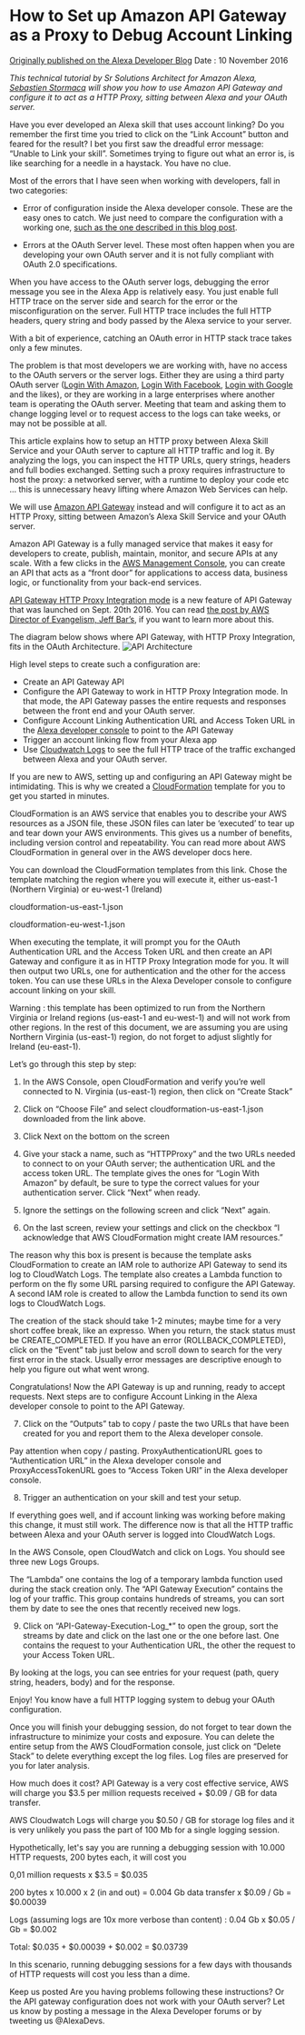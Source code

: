 # How to Set up Amazon API Gateway as a Proxy to Debug Account Linking

[Originally published on the Alexa Developer Blog](https://developer.amazon.com/en-US/blogs/alexa/post/TxQN2C04S97C0J/how-to-set-up-amazon-api-gateway-as-a-proxy-to-debug-account-linkin.html)
Date : 10 November 2016

*This technical tutorial by Sr Solutions Architect for Amazon Alexa, [Sebastien Stormacq](https://www.linkedin.com/in/sebastienstormacq/) will show you how to use Amazon API Gateway and configure it to act as a HTTP Proxy, sitting between Alexa and your OAuth server.*


Have you ever developed an Alexa skill that uses account linking? Do you remember the first time you tried to click on the “Link Account” button and feared for the result? I bet you first saw the dreadful error message: “Unable to Link your skill”. Sometimes trying to figure out what an error is, is like searching for a needle in a haystack. You have no clue.

Most of the errors that I have seen when working with developers, fall in two categories:

- Error of configuration inside the Alexa developer console. These are the easy ones to catch. We just need to compare the configuration with a working one, [such as the one described in this blog post](https://developer.amazon.com/en-US/blogs/alexa/alexa-skills-kit/2016/08/alexa-account-linking-5-steps-to-seamlessly-link-your-alexa-skill-with-login-wit).

- Errors at the OAuth Server level. These most often happen when you are developing your own OAuth server and it is not fully compliant with OAuth 2.0 specifications.

When you have access to the OAuth server logs, debugging the error message you see in the Alexa App is relatively easy. You just enable full HTTP trace on the server side and search for the error or the misconfiguration on the server. Full HTTP trace includes the full HTTP headers, query string and body passed by the Alexa service to your server.

With a bit of experience, catching an OAuth error in HTTP stack trace takes only a few minutes.

The problem is that most developers we are working with, have no access to the OAuth servers or the server logs. Either they are using a third party OAuth server ([Login With Amazon](http://login.amazon.com/), [Login With Facebook](https://developers.facebook.com/docs/facebook-login), [Login with Google](https://developers.google.com/identity/sign-in/web/sign-in) and the likes), or they are working in a large enterprises where another team is operating the OAuth server. Meeting that team and asking them to change logging level or to request access to the logs can take weeks, or may not be possible at all.

This article explains how to setup an HTTP proxy between Alexa Skill Service and your OAuth server to capture all HTTP traffic and log it. By analyzing the logs, you can inspect the HTTP URLs, query strings, headers and full bodies exchanged. Setting such a proxy requires infrastructure to host the proxy: a networked server, with a runtime to deploy your code etc … this is unnecessary heavy lifting where Amazon Web Services can help.

We will use [Amazon API Gateway](https://aws.amazon.com/api-gateway/) instead and will configure it to act as an HTTP Proxy, sitting between Amazon’s Alexa Skill Service and your OAuth server.

Amazon API Gateway is a fully managed service that makes it easy for developers to create, publish, maintain, monitor, and secure APIs at any scale. With a few clicks in the [AWS Management Console](https://console.aws.amazon.com/console/home?region=us-east-1), you can create an API that acts as a “front door” for applications to access data, business logic, or functionality from your back-end services.

[API Gateway HTTP Proxy Integration mode](https://docs.aws.amazon.com/apigateway/latest/developerguide/setup-http-integrations.html) is a new feature of API Gateway that was launched on Sept. 20th 2016. You can read [the post by AWS Director of Evangelism, Jeff Bar’s](https://aws.amazon.com/blogs/aws/api-gateway-update-new-features-simplify-api-development/), if you want to learn more about this.

The diagram below shows where API Gateway, with HTTP Proxy Integration, fits in the OAuth Architecture.
![API Architecture](/images/APIGateway_architecture.jpg)

High level steps to create such a configuration are:

- Create an API Gateway API
- Configure the API Gateway to work in HTTP Proxy Integration mode. In that mode, the API Gateway passes the entire requests and responses between the front end and your OAuth server.
- Configure Account Linking Authentication URL and Access Token URL in the [Alexa developer console](https://developer.amazon.com/edw/home.html%22%20%5Cl%20%22/skills/list) to point to the API Gateway
- Trigger an account linking flow from your Alexa app
- Use [Cloudwatch Logs](https://console.aws.amazon.com/cloudwatch/home?region=us-east-1%22%20%5Cl%20%22logs:) to see the full HTTP trace of the traffic exchanged between Alexa and your OAuth server.

If you are new to AWS, setting up and configuring an API Gateway might be intimidating. This is why we created a [CloudFormation](https://docs.aws.amazon.com/AWSCloudFormation/latest/UserGuide/Welcome.html) template for you to get you started in minutes.

CloudFormation is an AWS service that enables you to describe your AWS resources as a JSON file, these JSON files can later be ‘executed’ to tear up and tear down your AWS environments. This gives us a number of benefits, including version control and repeatability. You can read more about AWS CloudFormation in general over in the AWS developer docs here. 

You can download the CloudFormation templates from this link. Chose the template matching the region where you will execute it, either us-east-1 (Northern Virginia) or eu-west-1 (Ireland)

cloudformation-us-east-1.json

cloudformation-eu-west-1.json

When executing the template, it will prompt you for the OAuth Authentication URL and the Access Token URL and then create an API Gateway and configure it as in HTTP Proxy Integration mode for you. It will then output two URLs, one for authentication and the other for the access token. You can use these URLs in the Alexa Developer console to configure account linking on your skill.

Warning : this template has been optimized to run from the Northern Virginia or Ireland regions (us-east-1 and eu-west-1) and will not work from other regions. In the rest of this document, we are assuming you are using Northern Virginia (us-east-1) region, do not forget to adjust slightly for Ireland (eu-east-1).

Let’s go through this step by step:
1.  In the AWS Console, open CloudFormation and verify you’re well connected to N. Virginia (us-east-1) region, then click on “Create Stack”



2.  Click on “Choose File” and select cloudformation-us-east-1.json downloaded from the link above.



3.  Click Next on the bottom on the screen

4.  Give your stack a name, such as “HTTPProxy” and the two URLs needed to connect to on your OAuth server; the authentication URL and the access token URL. The template gives the ones for “Login With Amazon” by default, be sure to type the correct values for your authentication server. Click “Next” when ready.



5.  Ignore the settings on the following screen and click “Next” again.

6.  On the last screen, review your settings and click on the checkbox “I acknowledge that AWS CloudFormation might create IAM resources.”



The reason why this box is present is because the template asks CloudFormation to create an IAM role to authorize API Gateway to send its log to CloudWatch Logs. The template also creates a Lambda function to perform on the fly some URL parsing required to configure the API Gateway. A second IAM role is created to allow the Lambda function to send its own logs to CloudWatch Logs.

The creation of the stack should take 1-2 minutes; maybe time for a very short coffee break, like an expresso. When you return, the stack status must be CREATE_COMPLETED. If you have an error (ROLLBACK_COMPLETED), click on the “Event” tab just below and scroll down to search for the very first error in the stack. Usually error messages are descriptive enough to help you figure out what went wrong.



Congratulations! Now the API Gateway is up and running, ready to accept requests. Next steps are to configure Account Linking in the Alexa developer console to point to the API Gateway.

7.  Click on the “Outputs” tab to copy / paste the two URLs that have been created for you and report them to the Alexa developer console.



Pay attention when copy / pasting. ProxyAuthenticationURL goes to “Authentication URL” in the Alexa developer console and ProxyAccessTokenURL goes to “Access Token URI” in the Alexa developer console.
 



 

8.  Trigger an authentication on your skill and test your setup.

If everything goes well, and if account linking was working before making this change, it must still work. The difference now is that all the HTTP traffic between Alexa and your OAuth server is logged into CloudWatch Logs.

In the AWS Console, open CloudWatch and click on Logs. You should see three new Logs Groups.



The “Lambda” one contains the log of a temporary lambda function used during the stack creation only.
The “API Gateway Execution” contains the log of your traffic. This group contains hundreds of streams, you can sort them by date to see the ones that recently received new logs.

9.  Click on “API-Gateway-Execution-Log_*” to open the group, sort the streams by date and click on the last one or the one before last. One contains the request to your Authentication URL, the other the request to your Access Token URL.

By looking at the logs, you can see entries for your request (path, query string, headers, body) and for the response.



Enjoy! You know have a full HTTP logging system to debug your OAuth configuration.

Once you will finish your debugging session, do not forget to tear down the infrastructure to minimize your costs and exposure. You can delete the entire setup from the AWS CloudFormation console, just click on “Delete Stack” to delete everything except the log files. Log files are preserved for you for later analysis.

How much does it cost?
API Gateway is a very cost effective service, AWS will charge you $3.5 per million requests received + $0.09 / GB for data transfer.

AWS Cloudwatch Logs will charge you $0.50 / GB for storage log files and it is very unlikely you pass the part of 100 Mb for a single logging session.

Hypothetically, let's say you are running a debugging session with 10.000 HTTP requests, 200 bytes each, it will cost you

0,01 million requests x $3.5 = $0.035

200 bytes x 10.000 x 2 (in and out) = 0.004 Gb data transfer x $0.09 / Gb = $0.00039

Logs (assuming logs are 10x more verbose than content) : 0.04 Gb x $0.05 / Gb = $0.002

Total: $0.035 + $0.00039 + $0.002 = $0.03739

In this scenario, running debugging sessions for a few days with thousands of HTTP requests will cost you less than a dime.

Keep us posted
Are you having problems following these instructions? Or the API gateway configuration does not work with your OAuth server? Let us know by posting a message in the Alexa Developer forums or by tweeting us @AlexaDevs.